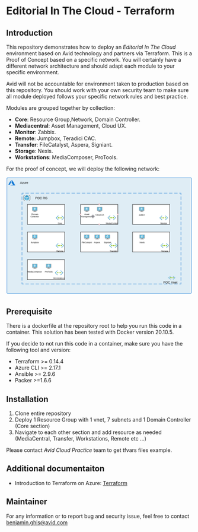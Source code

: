 # Editorial In The Cloud - Terraform

## Introduction

This repository demonstrates how to deploy an *Editorial In The Cloud* environment based on Avid technology and partners via Terraform. This is a Proof of Concept based on a specific network. You will certainly have a different network architecture and should adapt each module to your specific environment. 

Avid will not be accountable for environment taken to production based on this repository. You should work with your own security team to make sure all module deployed follows your specific network rules and best practice. 

 Modules are grouped together by collection: 

- **Core**: Resource Group,Network, Domain Controller.
- **Mediacentral**: Asset Management, Cloud UX.
- **Monitor**: Zabbix.
- **Remote**: Jumpbox, Teradici CAC.
- **Transfer**: FileCatalyst, Aspera, Signiant.
- **Storage**: Nexis.
- **Workstations**: MediaComposer, ProTools.

For the proof of concept, we will deploy the following network: 

![current + Next Version](./network.png)

## Prerequisite

There is a dockerfile at the repository root to help you run this code in a container. This solution has been tested with Docker version 20.10.5. 

If you decide to not run this code in a container, make sure you have the following tool and version: 

- Terraform >= 0.14.4
- Azure CLI >= 2.17.1
- Ansible >= 2.9.6
- Packer >=1.6.6

## Installation 

1. Clone entire repository
1. Deploy 1 Resource Group with 1 vnet, 7 subnets and 1 Domain Controller (Core section)
1. Navigate to each other section and add resource as needed (MediaCentral, Transfer, Workstations, Remote etc ...)  

Please contact *Avid Cloud Practice* team to get tfvars files example. 

## Additional documentaiton

- Introduction to Terraform on Azure: [Terraform](https://learn.hashicorp.com/tutorials/terraform/infrastructure-as-code?in=terraform/aws-get-started)

## Maintainer

For any information or to report bug and security issue, feel free to contact benjamin.ghis@avid.com 



